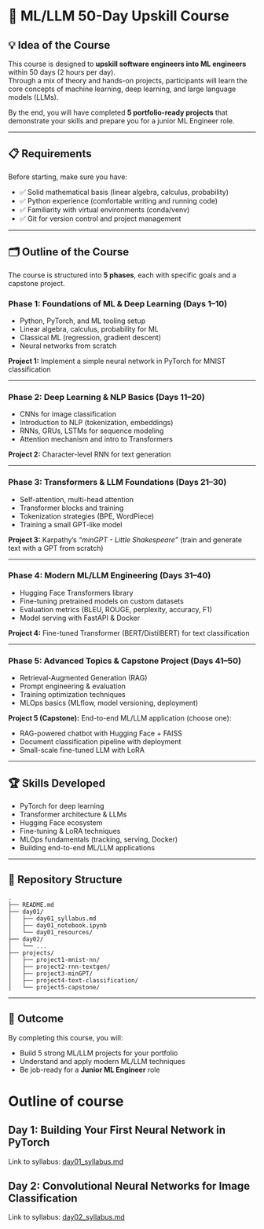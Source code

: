 
# 🚀 ML/LLM 50-Day Upskill Course

## 💡 Idea of the Course
This course is designed to **upskill software engineers into ML engineers** within 50 days (2 hours per day).  
Through a mix of theory and hands-on projects, participants will learn the core concepts of machine learning, deep learning, and large language models (LLMs).  

By the end, you will have completed **5 portfolio-ready projects** that demonstrate your skills and prepare you for a junior ML Engineer role.

---

## 📋 Requirements
Before starting, make sure you have:
- ✅ Solid mathematical basis (linear algebra, calculus, probability)  
- ✅ Python experience (comfortable writing and running code)  
- ✅ Familiarity with virtual environments (conda/venv)  
- ✅ Git for version control and project management  

---

## 🗂️ Outline of the Course

The course is structured into **5 phases**, each with specific goals and a capstone project.  

### **Phase 1: Foundations of ML & Deep Learning (Days 1–10)**
- Python, PyTorch, and ML tooling setup  
- Linear algebra, calculus, probability for ML  
- Classical ML (regression, gradient descent)  
- Neural networks from scratch  

**Project 1:** Implement a simple neural network in PyTorch for MNIST classification  

---

### **Phase 2: Deep Learning & NLP Basics (Days 11–20)**
- CNNs for image classification  
- Introduction to NLP (tokenization, embeddings)  
- RNNs, GRUs, LSTMs for sequence modeling  
- Attention mechanism and intro to Transformers  

**Project 2:** Character-level RNN for text generation  

---

### **Phase 3: Transformers & LLM Foundations (Days 21–30)**
- Self-attention, multi-head attention  
- Transformer blocks and training  
- Tokenization strategies (BPE, WordPiece)  
- Training a small GPT-like model  

**Project 3:** Karpathy’s *“minGPT - Little Shakespeare”* (train and generate text with a GPT from scratch)  

---

### **Phase 4: Modern ML/LLM Engineering (Days 31–40)**
- Hugging Face Transformers library  
- Fine-tuning pretrained models on custom datasets  
- Evaluation metrics (BLEU, ROUGE, perplexity, accuracy, F1)  
- Model serving with FastAPI & Docker  

**Project 4:** Fine-tuned Transformer (BERT/DistilBERT) for text classification  

---

### **Phase 5: Advanced Topics & Capstone Project (Days 41–50)**
- Retrieval-Augmented Generation (RAG)  
- Prompt engineering & evaluation  
- Training optimization techniques  
- MLOps basics (MLflow, model versioning, deployment)  

**Project 5 (Capstone):** End-to-end ML/LLM application (choose one):  
- RAG-powered chatbot with Hugging Face + FAISS  
- Document classification pipeline with deployment  
- Small-scale fine-tuned LLM with LoRA  

---

## 🏆 Skills Developed
- PyTorch for deep learning  
- Transformer architecture & LLMs  
- Hugging Face ecosystem  
- Fine-tuning & LoRA techniques  
- MLOps fundamentals (tracking, serving, Docker)  
- Building end-to-end ML/LLM applications  

---

## 📁 Repository Structure
```
.
├── README.md
├── day01/
│   ├── day01_syllabus.md
│   ├── day01_notebook.ipynb
│   └── day01_resources/
├── day02/
│   └── ...
├── projects/
│   ├── project1-mnist-nn/
│   ├── project2-rnn-textgen/
│   ├── project3-minGPT/
│   ├── project4-text-classification/
│   └── project5-capstone/
```

---

## 🎯 Outcome
By completing this course, you will:  
- Build 5 strong ML/LLM projects for your portfolio  
- Understand and apply modern ML/LLM techniques  
- Be job-ready for a **Junior ML Engineer** role  

# Outline of course

## Day 1: Building Your First Neural Network in PyTorch
Link to syllabus: [day01_syllabus.md](day01/day01_syllabus.md)

## Day 2: Convolutional Neural Networks for Image Classification
Link to syllabus: [day02_syllabus.md](day02/day02_syllabus.md)


